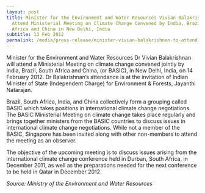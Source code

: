 ```yaml
---
layout: post
title: Minister for the Environment and Water Resources Vivian Balakrishnan to
  Attend Ministerial Meeting on Climate Change Convened by India, Brazil, South
  Africa and China in New Delhi, India
subtitle: 13 Feb 2012
permalink: /media/press-release/minister-vivian-balakrishnan-to-attend-ministerial-meeting-on-climate-change-convened-by-india-brazil-south-africa-and-china-in-new-delhi-india-14-february-2012
---
```

Minister for the Environment and Water Resources Dr Vivian Balakrishnan will attend a Ministerial Meeting on climate change convened jointly by India, Brazil, South Africa and China, (or BASIC), in New Delhi, India, on 14 February 2012. Dr Balakrishnan’s attendance is at the invitation of Indian Minister of State (Independent Charge) for Environment & Forests, Jayanthi Natarajan.

Brazil, South Africa, India, and China collectively form a grouping called BASIC which takes positions in international climate change negotiations. The BASIC Ministerial Meeting on climate change takes place regularly and brings together ministers from the BASIC countries to discuss issues in international climate change negotiations. While not a member of the BASIC, Singapore has been invited along with other non-members to attend the meeting as an observer.

The objective of the upcoming meeting is to discuss issues arising from the international climate change conference held in Durban, South Africa, in December 2011, as well as the preparations needed for the next conference to be held in Qatar in December 2012.

*Source: Ministry of the Environment and Water Resources*